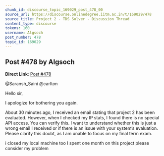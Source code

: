 ```yaml
---
chunk_id: discourse_topic_169029_post_478_00
source_url: https://discourse.onlinedegree.iitm.ac.in/t/169029/478
source_title: Project 2 - TDS Solver - Discussion Thread
content_type: discourse
tokens: 160
username: Algsoch
post_number: 478
topic_id: 169029
---
```


## Post #478 by Algsoch

**Direct Link**: [Post #478](https://discourse.onlinedegree.iitm.ac.in/t/169029/478)

@Saransh_Saini @carlton

Hello sir,

I apologize for bothering you again.

About 30 minutes ago, I received an email stating that project 2 has been evaluated. However, when I checked my IP stats, I found there is no special API access. You can verify this. I want to understand whether this is just a wrong email I received or if there is an issue with your system’s evaluation. Please clarify this doubt, as I am unable to focus on my final term exam.

i closed my local machine too I spent one month on this project please consider my problem
